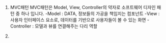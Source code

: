 1. MVC패턴
    MVC패턴은 Model, View, Controller의 약자로 소프트웨어 디자인 패턴 중 하나 입니다.
        -Model : DATA, 정보들의 가공을 책임지는 컴포넌트
        -View : 사용자 인터페이스 요소로, 데이터를 기반으로 사용자들이 볼 수 있는 화면
        -Controller : 모델과 뷰를 연결해주는 다리 역할

2. 
